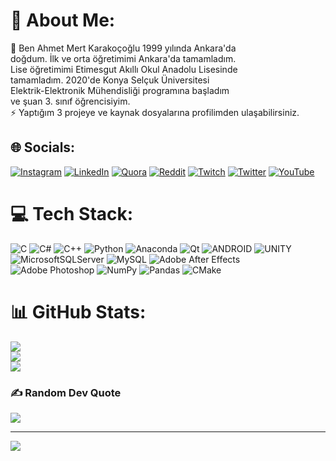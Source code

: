 # 💫 About Me:
💬 Ben Ahmet Mert Karakoçoğlu 1999 yılında Ankara'da<br>doğdum. İlk ve orta öğretimimi Ankara'da tamamladım.<br>Lise öğretimimi Etimesgut Akıllı Okul Anadolu Lisesinde<br>tamamladım. 2020'de Konya Selçuk Üniversitesi<br>Elektrik-Elektronik Mühendisliği programına başladım<br>ve şuan 3. sınıf öğrencisiyim.<br>⚡ Yaptığım 3 projeye ve kaynak dosyalarına profilimden ulaşabilirsiniz.


## 🌐 Socials:
[![Instagram](https://img.shields.io/badge/Instagram-%23E4405F.svg?logo=Instagram&logoColor=white)](https://instagram.com/ahmeedovic) [![LinkedIn](https://img.shields.io/badge/LinkedIn-%230077B5.svg?logo=linkedin&logoColor=white)](https://linkedin.com/in/ahmedovic) [![Quora](https://img.shields.io/badge/Quora-%23B92B27.svg?logo=Quora&logoColor=white)](https://quora.com/profile/Ahmet-Mert-15) [![Reddit](https://img.shields.io/badge/Reddit-%23FF4500.svg?logo=Reddit&logoColor=white)](https://reddit.com/user/ahmeedovic) [![Twitch](https://img.shields.io/badge/Twitch-%239146FF.svg?logo=Twitch&logoColor=white)](https://twitch.tv/cwahmet) [![Twitter](https://img.shields.io/badge/Twitter-%231DA1F2.svg?logo=Twitter&logoColor=white)](https://twitter.com/ahmeedovic) [![YouTube](https://img.shields.io/badge/YouTube-%23FF0000.svg?logo=YouTube&logoColor=white)](https://youtube.com/@UCAJx2EBOyJkIuCs1CeKZKgA) 

# 💻 Tech Stack:
![C](https://img.shields.io/badge/c-%2300599C.svg?style=for-the-badge&logo=c&logoColor=white) ![C#](https://img.shields.io/badge/c%23-%23239120.svg?style=for-the-badge&logo=c-sharp&logoColor=white) ![C++](https://img.shields.io/badge/c++-%2300599C.svg?style=for-the-badge&logo=c%2B%2B&logoColor=white) ![Python](https://img.shields.io/badge/python-3670A0?style=for-the-badge&logo=python&logoColor=ffdd54) ![Anaconda](https://img.shields.io/badge/Anaconda-%2344A833.svg?style=for-the-badge&logo=anaconda&logoColor=white) ![Qt](https://img.shields.io/badge/Qt-%23217346.svg?style=for-the-badge&logo=Qt&logoColor=white) ![ANDROID](https://img.shields.io/badge/android-%2320232a.svg?style=for-the-badge&logo=android&logoColor=%a4c639) ![UNITY](https://img.shields.io/badge/Unity-%2320232a.svg?style=for-the-badge&logo=unity&logoColor=white) ![MicrosoftSQLServer](https://img.shields.io/badge/Microsoft%20SQL%20Sever-CC2927?style=for-the-badge&logo=microsoft%20sql%20server&logoColor=white) ![MySQL](https://img.shields.io/badge/mysql-%2300f.svg?style=for-the-badge&logo=mysql&logoColor=white) ![Adobe After Effects](https://img.shields.io/badge/Adobe%20After%20Effects-9999FF.svg?style=for-the-badge&logo=Adobe%20After%20Effects&logoColor=white) ![Adobe Photoshop](https://img.shields.io/badge/adobephotoshop-%2331A8FF.svg?style=for-the-badge&logo=adobephotoshop&logoColor=white) ![NumPy](https://img.shields.io/badge/numpy-%23013243.svg?style=for-the-badge&logo=numpy&logoColor=white) ![Pandas](https://img.shields.io/badge/pandas-%23150458.svg?style=for-the-badge&logo=pandas&logoColor=white) ![CMake](https://img.shields.io/badge/CMake-%23008FBA.svg?style=for-the-badge&logo=cmake&logoColor=white)
# 📊 GitHub Stats:
![](https://github-readme-stats.vercel.app/api?username=cwahmet06&theme=city_light&hide_border=false&include_all_commits=false&count_private=false)<br/>
![](https://github-readme-streak-stats.herokuapp.com/?user=cwahmet06&theme=city_light&hide_border=false)<br/>
![](https://github-readme-stats.vercel.app/api/top-langs/?username=cwahmet06&theme=city_light&hide_border=false&include_all_commits=false&count_private=false&layout=compact)

### ✍️ Random Dev Quote
![](https://quotes-github-readme.vercel.app/api?type=horizontal&theme=radical)

---
[![](https://visitcount.itsvg.in/api?id=cwahmet06&icon=0&color=0)](https://visitcount.itsvg.in)

<!-- Proudly created with GPRM ( https://gprm.itsvg.in ) -->
